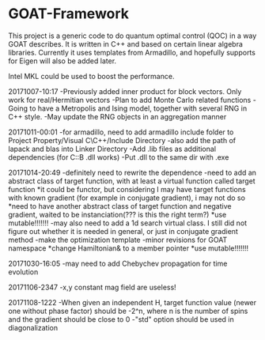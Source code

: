 # GOAT-Framework

This project is a generic code to do quantum optimal control (QOC) in a way GOAT describes.
It is written in C++ and based on certain linear algebra libraries.
Currently it uses templates from Armadillo, and hopefully supports for Eigen will also be added later.

Intel MKL could be used to boost the performance. 

20171007-10:17
-Previously added inner product for block vectors. Only work for real/Hermitian vectors
-Plan to add Monte Carlo related functions
-Going to have a Metropolis and Ising model, together with several RNG in C++ style. 
-May update the RNG objects in an aggregation manner


20171011-00:01
-for armadillo, need to add armadillo include folder to Project Property/Visual C\C++/Include Directory
-also add the path of lapack and blas into Linker Directory
-Add .lib files as additional dependencies (for C::B .dll works)
-Put .dll to the same dir with .exe


20171014-20:49
-definitely need to rewrite the dependence
-need to add an abstract class of target function, with at least a virtual function called target function
  *it could be functor, but considering I may have target functions with known gradient (for example in conjugate gradient), i may not do so
  *need to have another abstract class of target function and negative gradient, waited to be instanciation(??? is this the right term?)
  *use mutable!!!!!!!
-may also need to add a 1d search virtual class. I still did not figure out whether it is needed in general, or just in conjugate gradient method
-make the optimization template
-minor revisions for GOAT namespace
  *change Hamiltonian& to a member pointer
  *use mutable!!!!!!!
  
20171030-16:05
-may need to add Chebychev propagation for time evolution


20171106-2347
-x,y constant mag field are useless!

20171108-1222
-When given an independent H, target function value (newer one without phase factor) should be -2^n, where n is the number of spins
and the gradient should be close to 0
-"std" option should be used in diagonalization
